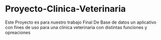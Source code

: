 # Proyecto-Clinica-Veterinaria
Este Proyecto es para nuestro trabajo Final De Base de datos un aplicativo con fines de uso para una clinica veterinaria con distintas funciones y opreaciones
